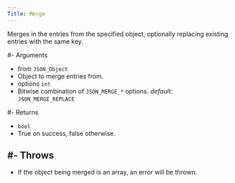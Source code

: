 ```yaml
---
Title: Merge
---
```


Merges in the entries from the specified object, optionally replacing existing entries with the same key.

#- Arguments
- from `JSON_Object`
- Object to merge entries from.
- options `int`
- Bitwise combination of `JSON_MERGE_*` options. *default:* `JSON_MERGE_REPLACE`

#- Returns
- `bool`
- True on success, false otherwise.

#- Throws
- 
- If the object being merged is an array, an error will be thrown.
